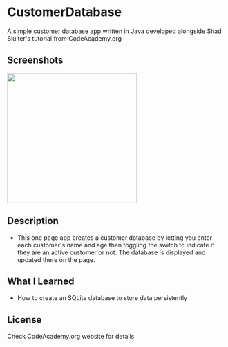 # CustomerDatabase
A simple customer database app written in Java developed alongside Shad Sluiter's tutorial from CodeAcademy.org 

## Screenshots
<p float="left">
 <img src="https://github.com/Gitling01/CustomerDatabase/assets/40474308/6da3a061-19c7-4ffe-84d0-a95187b7385c.png" width="300" />
</p>

## Description
* This one page app creates a customer database by letting you enter each customer's name and age then toggling the switch to indicate if they are an active customer or not. The database is displayed and updated there on the page. 

## What I Learned
* How to create an SQLite database to store data persistently

## License
Check CodeAcademy.org website for details
